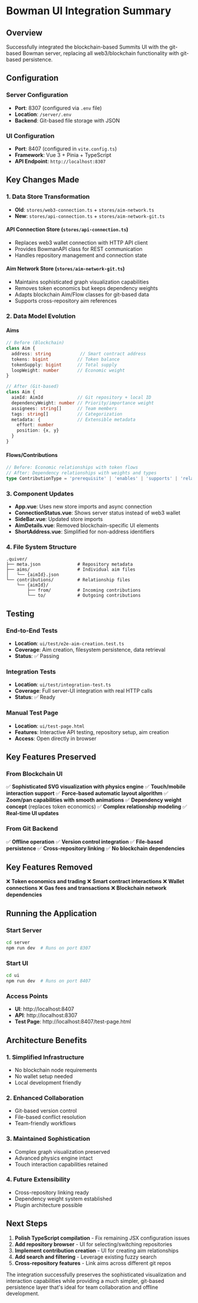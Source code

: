 # Bowman UI Integration Summary

## Overview
Successfully integrated the blockchain-based Summits UI with the git-based Bowman server, replacing all web3/blockchain functionality with git-based persistence.

## Configuration

### Server Configuration
- **Port**: 8307 (configured via `.env` file)
- **Location**: `/server/.env`
- **Backend**: Git-based file storage with JSON

### UI Configuration  
- **Port**: 8407 (configured in `vite.config.ts`)
- **Framework**: Vue 3 + Pinia + TypeScript
- **API Endpoint**: `http://localhost:8307`

## Key Changes Made

### 1. Data Store Transformation
- **Old**: `stores/web3-connection.ts` + `stores/aim-network.ts`
- **New**: `stores/api-connection.ts` + `stores/aim-network-git.ts`

#### API Connection Store (`stores/api-connection.ts`)
- Replaces web3 wallet connection with HTTP API client
- Provides BowmanAPI class for REST communication
- Handles repository management and connection state

#### Aim Network Store (`stores/aim-network-git.ts`)
- Maintains sophisticated graph visualization capabilities
- Removes token economics but keeps dependency weights
- Adapts blockchain Aim/Flow classes for git-based data
- Supports cross-repository aim references

### 2. Data Model Evolution

#### Aims
```typescript
// Before (Blockchain)
class Aim {
  address: string           // Smart contract address
  tokens: bigint           // Token balance
  tokenSupply: bigint      // Total supply
  loopWeight: number       // Economic weight
}

// After (Git-based)
class Aim {
  aimId: AimId             // Git repository + local ID
  dependencyWeight: number // Priority/importance weight
  assignees: string[]      // Team members
  tags: string[]           // Categorization
  metadata: {              // Extensible metadata
    effort: number
    position: {x, y}
  }
}
```

#### Flows/Contributions  
```typescript
// Before: Economic relationships with token flows
// After: Dependency relationships with weights and types
type ContributionType = 'prerequisite' | 'enables' | 'supports' | 'related'
```

### 3. Component Updates
- **App.vue**: Uses new store imports and async connection
- **ConnectionStatus.vue**: Shows server status instead of web3 wallet
- **SideBar.vue**: Updated store imports
- **AimDetails.vue**: Removed blockchain-specific UI elements
- **ShortAddress.vue**: Simplified for non-address identifiers

### 4. File System Structure
```
.quiver/
├── meta.json              # Repository metadata
├── aims/                  # Individual aim files
│   └── {aimId}.json
└── contributions/         # Relationship files
    └── {aimId}/
        ├── from/          # Incoming contributions  
        └── to/            # Outgoing contributions
```

## Testing

### End-to-End Tests
- **Location**: `ui/test/e2e-aim-creation.test.ts`
- **Coverage**: Aim creation, filesystem persistence, data retrieval
- **Status**: ✅ Passing

### Integration Tests
- **Location**: `ui/test/integration-test.ts` 
- **Coverage**: Full server-UI integration with real HTTP calls
- **Status**: ✅ Ready

### Manual Test Page
- **Location**: `ui/test-page.html`
- **Features**: Interactive API testing, repository setup, aim creation
- **Access**: Open directly in browser

## Key Features Preserved

### From Blockchain UI
✅ **Sophisticated SVG visualization with physics engine**
✅ **Touch/mobile interaction support** 
✅ **Force-based automatic layout algorithm**
✅ **Zoom/pan capabilities with smooth animations**
✅ **Dependency weight concept** (replaces token economics)
✅ **Complex relationship modeling**
✅ **Real-time UI updates**

### From Git Backend  
✅ **Offline operation**
✅ **Version control integration**
✅ **File-based persistence**
✅ **Cross-repository linking**
✅ **No blockchain dependencies**

## Key Features Removed
❌ **Token economics and trading**
❌ **Smart contract interactions** 
❌ **Wallet connections**
❌ **Gas fees and transactions**
❌ **Blockchain network dependencies**

## Running the Application

### Start Server
```bash
cd server
npm run dev  # Runs on port 8307
```

### Start UI
```bash  
cd ui
npm run dev  # Runs on port 8407
```

### Access Points
- **UI**: http://localhost:8407
- **API**: http://localhost:8307
- **Test Page**: http://localhost:8407/test-page.html

## Architecture Benefits

### 1. **Simplified Infrastructure**
- No blockchain node requirements
- No wallet setup needed
- Local development friendly

### 2. **Enhanced Collaboration**
- Git-based version control
- File-based conflict resolution
- Team-friendly workflows

### 3. **Maintained Sophistication**
- Complex graph visualization preserved
- Advanced physics engine intact
- Touch interaction capabilities retained

### 4. **Future Extensibility**
- Cross-repository linking ready
- Dependency weight system established
- Plugin architecture possible

## Next Steps

1. **Polish TypeScript compilation** - Fix remaining JSX configuration issues
2. **Add repository browser** - UI for selecting/switching repositories  
3. **Implement contribution creation** - UI for creating aim relationships
4. **Add search and filtering** - Leverage existing fuzzy search
5. **Cross-repository features** - Link aims across different git repos

The integration successfully preserves the sophisticated visualization and interaction capabilities while providing a much simpler, git-based persistence layer that's ideal for team collaboration and offline development.